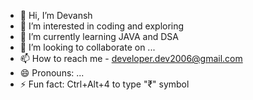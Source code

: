 - 👋 Hi, I’m Devansh
- 👀 I’m interested in coding and exploring
- 🌱 I’m currently learning JAVA and DSA
- 💞️ I’m looking to collaborate on ...
- 📫 How to reach me - developer.dev2006@gmail.com
- 😄 Pronouns: ...
- ⚡ Fun fact: Ctrl+Alt+4 to type "₹" symbol

<!---
Devansh-716/Devansh-716 is a ✨ special ✨ repository because its `README.md` (this file) appears on your GitHub profile.
You can click the Preview link to take a look at your changes.
--->
